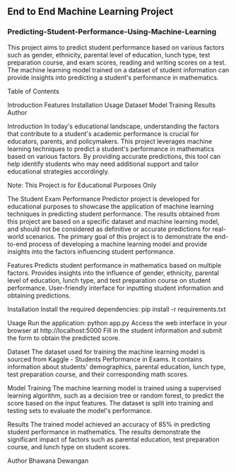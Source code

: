 ## End to End Machine Learning Project
### Predicting-Student-Performance-Using-Machine-Learning
This project aims to predict student performance based on various factors such as gender, ethnicity, parental level of education, lunch type, test preparation course, and exam scores, reading and writing scores on a test. The machine learning model trained on a dataset of student information can provide insights into predicting a student's performance in mathematics.

Table of Contents

Introduction
Features
Installation
Usage
Dataset
Model Training
Results
Author

Introduction
In today's educational landscape, understanding the factors that contribute to a student's academic performance is crucial for educators, parents, and policymakers. This project leverages machine learning techniques to predict a student's performance in mathematics based on various factors. By providing accurate predictions, this tool can help identify students who may need additional support and tailor educational strategies accordingly.

Note: This Project is for Educational Purposes Only

The Student Exam Performance Predictor project is developed for educational purposes to showcase the application of machine learning techniques in predicting student performance. The results obtained from this project are based on a specific dataset and machine learning model, and should not be considered as definitive or accurate predictions for real-world scenarios. The primary goal of this project is to demonstrate the end-to-end process of developing a machine learning model and provide insights into the factors influencing student performance.

Features
Predicts student performance in mathematics based on multiple factors.
Provides insights into the influence of gender, ethnicity, parental level of education, lunch type, and test preparation course on student performance.
User-friendly interface for inputting student information and obtaining predictions.

Installation
Install the required dependencies: pip install -r requirements.txt

Usage
Run the application: python app.py
Access the web interface in your browser at http://localhost:5000
Fill in the student information and submit the form to obtain the predicted score.

Dataset
The dataset used for training the machine learning model is sourced from Kaggle - Students Performance in Exams. It contains information about students' demographics, parental education, lunch type, test preparation course, and their corresponding math scores.

Model Training
The machine learning model is trained using a supervised learning algorithm, such as a decision tree or random forest, to predict the score based on the input features. The dataset is split into training and testing sets to evaluate the model's performance.

Results
The trained model achieved an accuracy of 85% in predicting student performance in mathematics. The results demonstrate the significant impact of factors such as parental education, test preparation course, and lunch type on student scores.

Author
Bhawana Dewangan
